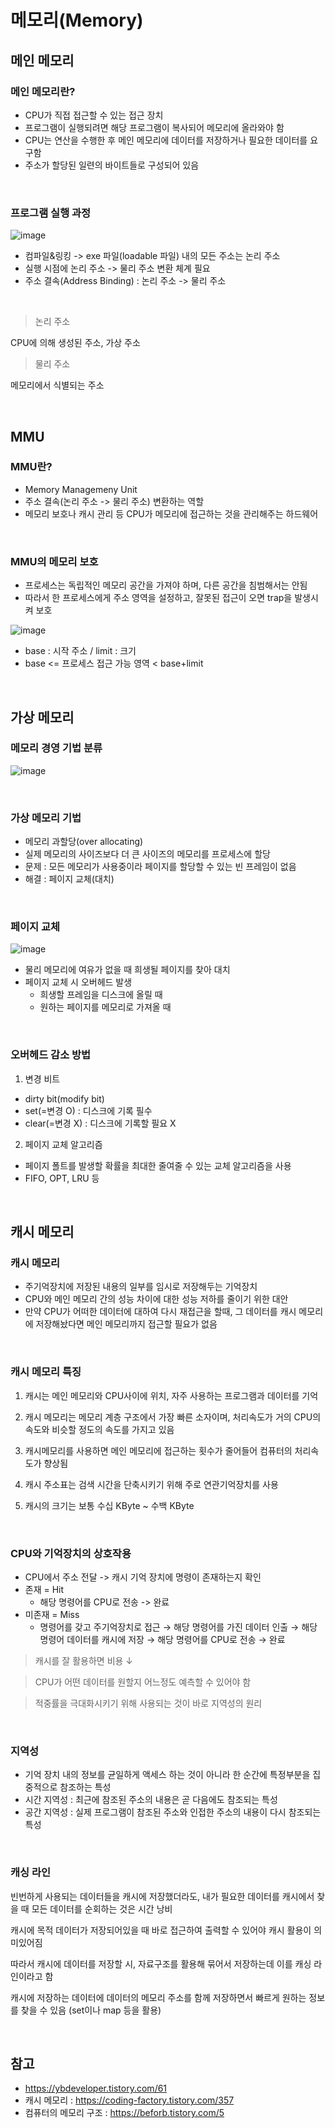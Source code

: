 # 메모리(Memory)

## 메인 메모리

### 메인 메모리란?

- CPU가 직접 접근할 수 있는 접근 장치
- 프로그램이 실행되려면 해당 프로그램이 복사되어 메모리에 올라와야 함
- CPU는 연산을 수행한 후 메인 메모리에 데이터를 저장하거나 필요한 데이터를 요구함
- 주소가 할당된 일련의 바이트들로 구성되어 있음

<br/>

### 프로그램 실행 과정

![image](https://user-images.githubusercontent.com/24283422/126812729-646bd586-3121-46a9-a737-b273742681a9.png)

- 컴파일&링킹 -> exe 파일(loadable 파일) 내의 모든 주소는 논리 주소
- 실행 시점에 논리 주소 -> 물리 주소 변환 체계 필요
- 주소 결속(Address Binding) : 논리 주소 -> 물리 주소

<br/>

> 논리 주소

CPU에 의해 생성된 주소, 가상 주소

> 물리 주소

메모리에서 식별되는 주소

<br/>

## MMU

### MMU란?

- Memory Managemeny Unit
- 주소 결속(논리 주소 -> 물리 주소) 변환하는 역할
- 메모리 보호나 캐시 관리 등 CPU가 메모리에 접근하는 것을 관리해주는 하드웨어

<br/>

### MMU의 메모리 보호

- 프로세스는 독립적인 메모리 공간을 가져야 하며, 다른 공간을 침범해서는 안됨
- 따라서 한 프로세스에게 주소 영역을 설정하고, 잘못된 접근이 오면 trap을 발생시켜 보호

![image](https://user-images.githubusercontent.com/24283422/126814308-09dba299-455a-4fa9-954c-5b4d19b33080.png)

- base : 시작 주소 / limit : 크기
- base <= 프로세스 접근 가능 영역 < base+limit

<br/>

## 가상 메모리

### 메모리 경영 기법 분류

![image](https://user-images.githubusercontent.com/24283422/126814806-1ad0673d-dd4a-4c91-9af2-2d9f50a8e364.png)

<br/>

### 가상 메모리 기법

- 메모리 과할당(over allocating)
- 실제 메모리의 사이즈보다 더 큰 사이즈의 메모리를 프로세스에 할당
- 문제 : 모든 메모리가 사용중이라 페이지를 할당할 수 있는 빈 프레임이 없음
- 해결 : 페이지 교체(대치)

<br/>

### 페이지 교체

![image](https://user-images.githubusercontent.com/24283422/126816458-d42430ba-5ff8-4892-977d-4884b0aad86a.png)

- 물리 메모리에 여유가 없을 때 희생될 페이지를 찾아
  대치
- 페이지 교체 시 오버헤드 발생
  - 희생할 프레임을 디스크에 올릴 때
  - 원하는 페이지를 메모리로 가져올 때

<br/>

### 오버헤드 감소 방법

1. 변경 비트

- dirty bit(modify bit)
- set(=변경 O) : 디스크에 기록 필수
- clear(=변경 X) : 디스크에 기록할 필요 X

2. 페이지 교체 알고리즘

- 페이지 폴트를 발생할 확률을 최대한 줄여줄 수 있는 교체 알고리즘을 사용
- FIFO, OPT, LRU 등

<br/>

## 캐시 메모리

### 캐시 메모리

- 주기억장치에 저장된 내용의 일부를 임시로 저장해두는 기억장치
- CPU와 메인 메모리 간의 성능 차이에 대한 성능 저하를 줄이기 위한 대안
- 만약 CPU가 어떠한 데이터에 대하여 다시 재접근을 할때, 그 데이터를 캐시 메모리에 저장해놨다면 메인 메모리까지 접근할 필요가 없음

<br/>

### 캐시 메모리 특징

1. 캐시는 메인 메모리와 CPU사이에 위치, 자주 사용하는 프로그램과 데이터를 기억

2. 캐시 메모리는 메모리 계층 구조에서 가장 빠른 소자이며, 처리속도가 거의 CPU의 속도와 비슷할 정도의 속도를 가지고 있음

3. 캐시메모리를 사용하면 메인 메모리에 접근하는 횟수가 줄어들어 컴퓨터의 처리속도가 향상됨

4. 캐시 주소표는 검색 시간을 단축시키기 위해 주로 연관기억장치를 사용

5. 캐시의 크기는 보통 수십 KByte ~ 수백 KByte

<br/>

### CPU와 기억장치의 상호작용

- CPU에서 주소 전달 -> 캐시 기억 장치에 명령이 존재하는지 확인
- 존재 = Hit
  - 해당 명령어를 CPU로 전송 -> 완료
- 미존재 = Miss
  - 명령어를 갖고 주기억장치로 접근 → 해당 명령어를 가진 데이터 인출 → 해당 명령어 데이터를 캐시에 저장 → 해당 명령어를 CPU로 전송 → 완료

> 캐시를 잘 활용하면 비용 ↓

> CPU가 어떤 데이터를 원할지 어느정도 예측할 수 있어야 함

> 적중률을 극대화시키기 위해 사용되는 것이 바로 지역성의 원리

<br/>

### 지역성

- 기억 장치 내의 정보를 균일하게 액세스 하는 것이 아니라 한 순간에 특정부분을 집중적으로 참조하는 특성
- 시간 지역성 : 최근에 참조된 주소의 내용은 곧 다음에도 참조되는 특성
- 공간 지역성 : 실제 프로그램이 참조된 주소와 인접한 주소의 내용이 다시 참조되는 특성

<br/>

### 캐싱 라인

빈번하게 사용되는 데이터들을 캐시에 저장했더라도, 내가 필요한 데이터를 캐시에서 찾을 때 모든 데이터를 순회하는 것은 시간 낭비

캐시에 목적 데이터가 저장되어있을 때 바로 접근하여 출력할 수 있어야 캐시 활용이 의미있어짐

따라서 캐시에 데이터를 저장할 시, 자료구조를 활용해 묶어서 저장하는데 이를 캐싱 라인이라고 함

캐시에 저장하는 데이터에 데이터의 메모리 주소를 함께 저장하면서 빠르게 원하는 정보를 찾을 수 있음 (set이나 map 등을 활용)

<br/>

## 참고

- https://ybdeveloper.tistory.com/61
- 캐시 메모리 : https://coding-factory.tistory.com/357
- 컴퓨터의 메모리 구조 : https://beforb.tistory.com/5
